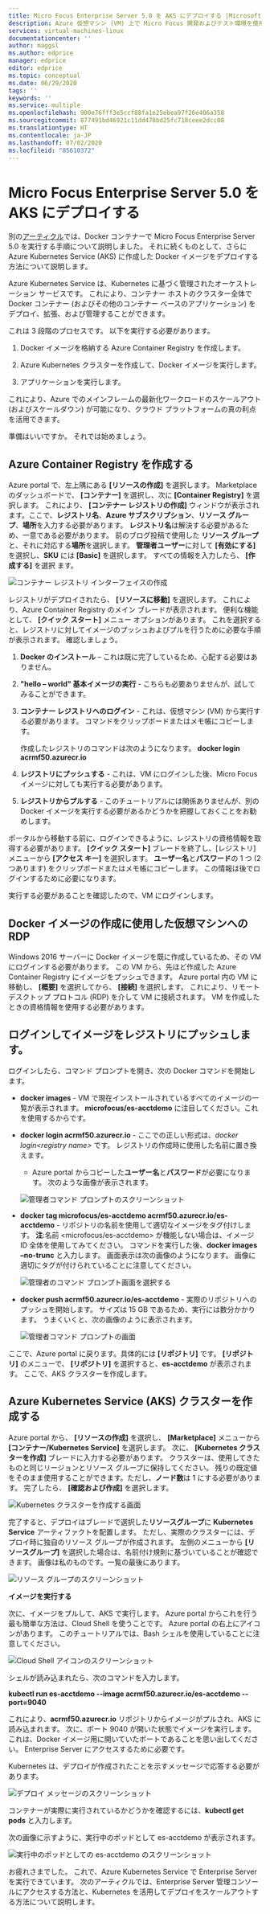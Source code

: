 ```yaml
---
title: Micro Focus Enterprise Server 5.0 を AKS にデプロイする |Microsoft Docs
description: Azure 仮想マシン (VM) 上で Micro Focus 開発およびテスト環境を使用して IBM z/OS メインフレーム ワークロードをリホストします。
services: virtual-machines-linux
documentationcenter: ''
author: maggsl
ms.author: edprice
manager: edprice
editor: edprice
ms.topic: conceptual
ms.date: 06/29/2020
tags: ''
keywords: ''
ms.service: multiple
ms.openlocfilehash: 900e76fff3e5ccf88fa1e25ebea97f26e406a358
ms.sourcegitcommit: 877491bd46921c11dd478bd25fc718ceee2dcc08
ms.translationtype: HT
ms.contentlocale: ja-JP
ms.lasthandoff: 07/02/2020
ms.locfileid: "85610372"
---
```

# <a name="deploy-micro-focus-enterprise-server-50-to-aks"></a>Micro Focus Enterprise Server 5.0 を AKS にデプロイする

別の[アーティクル](https://docs.microsoft.com/azure/virtual-machines/workloads/mainframe-rehosting/microfocus/run-enterprise-server-container)では、Docker コンテナーで Micro Focus Enterprise Server 5.0 を実行する手順について説明しました。 それに続くものとして、さらに Azure Kubernetes Service (AKS) に作成した Docker イメージをデプロイする方法について説明します。

Azure Kubernetes Service は、Kubernetes に基づく管理されたオーケストレーション サービスです。 これにより、コンテナー ホストのクラスター全体で Docker コンテナー (およびその他のコンテナー ベースのアプリケーション) をデプロイ、拡張、および管理することができます。

これは 3 段階のプロセスです。 以下を実行する必要があります。

1.  Docker イメージを格納する Azure Container Registry を作成します。

2.  Azure Kubernetes クラスターを作成して、Docker イメージを実行します。

3.  アプリケーションを実行します。

これにより、Azure でのメインフレームの最新化ワークロードのスケールアウト (およびスケールダウン) が可能になり、クラウド プラットフォームの真の利点を活用できます。

準備はいいですか。 それでは始めましょう。

## <a name="create-the-azure-container-registry"></a>Azure Container Registry を作成する

Azure portal で、左上隅にある **[リソースの作成]** を選択します。 Marketplace のダッシュボードで、 **[コンテナー]** を選択し、次に **[Container Registry]** を選択します。 これにより、 **[コンテナー レジストリの作成]** ウィンドウが表示されます。ここで、**レジストリ名**、**Azure サブスクリプション**、**リソース グループ**、**場所**を入力する必要があります。 **レジストリ名**は解決する必要があるため、一意である必要があります。 前のブログ投稿で使用した **リソース グループ**と、それに対応する**場所**を選択します。 **管理者ユーザー**に対して **[有効にする]** を選択し、**SKU** には **[Basic]** を選択します。 すべての情報を入力したら、 **[作成する]** を選択 ます。

![コンテナー レジストリ インターフェイスの作成](media/deploy-image-1.png)

レジストリがデプロイされたら、 **[リソースに移動]** を選択します。 これにより、Azure Container Registry のメイン ブレードが表示されます。 便利な機能として、 **[クイック スタート]** メニュー オプションがあります。 これを選択すると、レジストリに対してイメージのプッシュおよびプルを行うために必要な手順が表示されます。 確認しましょう。

1.  **Docker のインストール** – これは既に完了しているため、心配する必要はありません。

2.  **"hello – world" 基本イメージの実行** - こちらも必要ありませんが、試してみることができます。

3.  **コンテナー レジストリへのログイン** - これは、仮想マシン (VM) から実行する必要があります。 コマンドをクリップボードまたはメモ帳にコピーします。

    作成したレジストリのコマンドは次のようになります。 **docker login acrmf50.azurecr.io**

4.  **レジストリにプッシュする** - これは、VM にログインした後、Micro Focus イメージに対しても実行する必要があります。

5.  **レジストリからプルする** - このチュートリアルには関係ありませんが、別の Docker イメージを実行する必要があるかどうかを把握しておくことをお勧めします。

ポータルから移動する前に、ログインできるように、レジストリの資格情報を取得する必要があります。 **[クイック スタート]** ブレードを終了し、[レジストリ] メニューから **[アクセス キー]** を選択します。 **ユーザー名**と**パスワード**の 1 つ (2 つあります) をクリップボードまたはメモ帳にコピーします。 この情報は後でログインするために必要になります。

実行する必要があることを確認したので、VM にログインします。

## <a name="rdp-to-the-virtual-machine-you-used-to-create-the-docker-image"></a>Docker イメージの作成に使用した仮想マシンへの RDP

Windows 2016 サーバーに Docker イメージを既に作成しているため、その VM にログインする必要があります。 この VM から、先ほど作成した Azure Container Registry にイメージをプッシュできます。 Azure portal 内の VM に移動し、 **[概要]** を選択してから、 **[接続]** を選択します。 これにより、リモート デスクトップ プロトコル (RDP) を介して VM に接続されます。 VM を作成したときの資格情報を使用する必要があります。

## <a name="log-in-and-push-the-image-to-the-registry"></a>ログインしてイメージをレジストリにプッシュします。

ログインしたら、コマンド プロンプトを開き、次の Docker コマンドを開始します。

-   **docker images** - VM で現在インストールされているすべてのイメージの一覧が表示されます。 **microfocus/es-acctdemo** に注目してください。これを使用するからです。

-   **docker login acrmf50.azurecr.io** - ここでの正しい形式は、*docker login\<registry name\>* です。 レジストリの作成時に使用した名前に置き換えます。

    -   Azure portal からコピーした**ユーザー名**と**パスワード**が必要になります。 次のような画像が表示されます。

    ![管理者コマンド プロンプトのスクリーンショット](media/deploy-image-2.png)

-   **docker tag microfocus/es-acctdemo acrmf50.azurecr.io/es-acctdemo** - リポジトリの名前を使用して適切なイメージをタグ付けします。 **注**:名前 \<microfocus/es-acctdemo\> が機能しない場合は、イメージ ID 全体を使用してみてください。 コマンドを実行した後、**docker images –no-trunc** と入力します。 画面表示は次の画像のようになります。 画像に適切にタグが付けられていることに注意してください。

    ![管理者のコマンド プロンプト画面を選択する](media/deploy-image-3.png)

-   **docker push acrmf50.azurecr.io/es-acctdemo** - 実際のリポジトリへのプッシュを開始します。 サイズは 15 GB であるため、実行には数分かかります。 うまくいくと、次の画像のように表示されます。

    ![管理者コマンド プロンプトの画面](media/deploy-image-4.png)

ここで、Azure portal に戻ります。具体的には **[リポジトリ]** です。 **[リポジトリ]** のメニューで、 **[リポジトリ]** を選択すると、**es-acctdemo** が表示されます。 ここで、AKS クラスターを作成します。

## <a name="create-the-azure-kubernetes-aks-cluster"></a>Azure Kubernetes Service (AKS) クラスターを作成する

Azure portal から、 **[リソースの作成]** を選択し、 **[Marketplace]** メニューから **[コンテナー/Kubernetes Service]** を選択します。 次に、 **[Kubernetes クラスターを作成]** ブレードに入力する必要があります。 クラスターは、使用してきたものと同じリージョンとリソース グループに保持してください。 残りの既定値をそのまま使用することができます。ただし、**ノード数**は 1 にする必要があります。 完了したら、 **[確認および作成]** を選択します。

![Kubernetes クラスターを作成する画面](media/deploy-image-5.png)

完了すると、デプロイはブレードで選択した**リソースグループ**に **Kubernetes Service** アーティファクトを配置します。 ただし、実際のクラスターには、デプロイ時に独自のリソース グループが作成されます。 左側のメニューから **[リソースグループ]** を選択した場合は、名前付け規則に基づいていることが確認できます。 画像は私のものです。一覧の最後にあります。

![リソース グループのスクリーンショット](media/deploy-image-6.png)

**イメージを実行する**

次に、イメージをプルして、AKS で実行します。 Azure portal からこれを行う最も簡単な方法は、Cloud Shell を使うことです。 Azure portal の右上にアイコンがあります。 このチュートリアルでは、Bash シェルを使用していることに注意してください。

![Cloud Shell アイコンのスクリーンショット](media/deploy-image-7.png)

シェルが読み込まれたら、次のコマンドを入力します。

**kubectl run es-acctdemo --image acrmf50.azurecr.io/es-acctdemo --port=9040**

これにより、**acrmf50.azurecr.io** リポジトリからイメージがプルされ、AKS に読み込まれます。 次に、ポート 9040 が開いた状態でイメージを実行します。 これは、Docker イメージ用に開いていたポートであることを思い出してください。 Enterprise Server にアクセスするために必要です。

Kubernetes は、デプロイが作成されたことを示すメッセージで応答する必要があります。

![デプロイ メッセージのスクリーンショット](media/deploy-image-8.jpg)

コンテナーが実際に実行されているかどうかを確認するには、**kubectl get pods** と入力します。

次の画像に示すように、実行中のポッドとして es-acctdemo が表示されます。

![実行中のポッドとしての es-acctdemo のスクリーンショット](media/deploy-image-9.png)

お疲れさまでした。 これで、Azure Kubernetes Service で Enterprise Server を実行できています。 次のアーティクルでは、Enterprise Server 管理コンソールにアクセスする方法と、Kubernetes を活用してデプロイをスケールアウトする方法について説明します。
